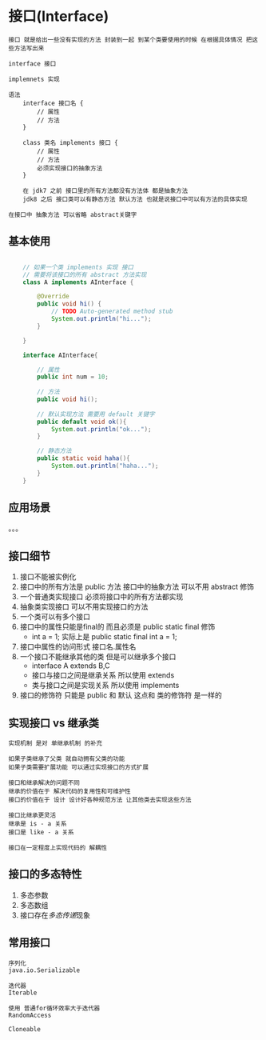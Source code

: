 # 接口(Interface)

    接口 就是给出一些没有实现的方法 封装到一起 到某个类要使用的时候 在根据具体情况 把这些方法写出来

    interface 接口

    implemnets 实现

    语法 
        interface 接口名 {
            // 属性
            // 方法
        }

        class 类名 implements 接口 {
            // 属性
            // 方法
            必须实现接口的抽象方法
        }

        在 jdk7 之前 接口里的所有方法都没有方法体 都是抽象方法
        jdk8 之后 接口类可以有静态方法 默认方法 也就是说接口中可以有方法的具体实现

    在接口中 抽象方法 可以省略 abstract关键字

## 基本使用
```java

    // 如果一个类 implements 实现 接口
    // 需要将该接口的所有 abstract 方法实现
    class A implements AInterface {

        @Override
        public void hi() {
            // TODO Auto-generated method stub
            System.out.println("hi...");
        }

    }

    interface AInterface{

        // 属性
        public int num = 10;
        
        // 方法
        public void hi();
        
        // 默认实现方法 需要用 default 关键字
        public default void ok(){
            System.out.println("ok...");
        }

        // 静态方法
        public static void haha(){
            System.out.println("haha...");
        }
    }

```

## 应用场景
。。。

## 接口细节
1. 接口不能被实例化
2. 接口中的所有方法是 public 方法 接口中的抽象方法 可以不用 abstract 修饰
3. 一个普通类实现接口 必须将接口中的所有方法都实现
4. 抽象类实现接口 可以不用实现接口的方法
5. 一个类可以有多个接口
6. 接口中的属性只能是final的 而且必须是 public static final 修饰
    - int a = 1; 实际上是 public static final int a = 1;
7. 接口中属性的访问形式 接口名.属性名
8. 一个接口不能继承其他的类 但是可以继承多个接口
    - interface A extends B,C
    - 接口与接口之间是继承关系 所以使用 extends
    - 类与接口之间是实现关系 所以使用 implements
9.  接口的修饰符 只能是 public 和 默认 这点和 类的修饰符 是一样的

## 实现接口 vs 继承类
    
    实现机制 是对 单继承机制 的补充

    如果子类继承了父类 就自动拥有父类的功能
    如果子类需要扩展功能 可以通过实现接口的方式扩展

    接口和继承解决的问题不同
    继承的价值在于 解决代码的复用性和可维护性
    接口的价值在于 设计 设计好各种规范方法 让其他类去实现这些方法

    接口比继承更灵活
    继承是 is - a 关系
    接口是 like - a 关系

    接口在一定程度上实现代码的 解耦性

## 接口的多态特性

1. 多态参数
2. 多态数组
3. 接口存在*多态传递*现象

## 常用接口

    序列化
    java.io.Serializable

    迭代器
    Iterable

    使用 普通for循环效率大于迭代器
    RandomAccess
    
    Cloneable